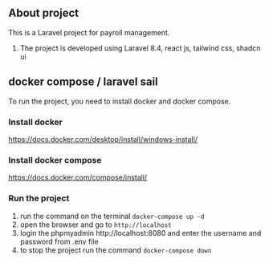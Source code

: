 ## About project
This is a Laravel project for payroll management.
1) The project is developed using Laravel 8.4, react js, tailwind css, shadcn ui

## docker compose / laravel sail
To run the project, you need to install docker and docker compose.

### Install docker
https://docs.docker.com/desktop/install/windows-install/

### Install docker compose
https://docs.docker.com/compose/install/

### Run the project
1. run the command on the terminal `docker-compose up -d`
2. open the browser and go to `http://localhost`
3. login the phpmyadmin  http://localhost:8080 and enter the username and password from .env file
4. to stop the project run the command `docker-compose down`